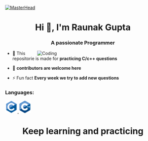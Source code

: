 [![MasterHead](https://www.educative.io/v2api/editorpage/5295407815458816/image/4810048073629696)](https://rishavchanda.io)

<h1 align="center">Hi 👋, I'm Raunak Gupta</h1>
<h3 align="center">A passionate Programmer</h3>
<img align="right" alt="Coding" width="400" src="https://media.tenor.com/uYP_Nkq8VPsAAAAM/coding-hello-world.gif">

- 🌱 This repositorie is made for **practicing C/c++ questions**

- 💬 **contributors are welcome here**

- ⚡ Fun fact **Every week we try to add new questions**

<h3 align="left">Languages:</h3>
<p align="left"> <a href="https://www.cprogramming.com/" target="_blank" rel="noreferrer"> <img src="https://raw.githubusercontent.com/devicons/devicon/master/icons/c/c-original.svg" alt="c" width="40" height="40"/> </a> <a href="https://www.w3schools.com/cpp/" target="_blank" rel="noreferrer"> <img src="https://raw.githubusercontent.com/devicons/devicon/master/icons/cplusplus/cplusplus-original.svg" alt="cplusplus" width="40" height="40"/> </a> </p>
<h1 align="center">Keep learning and practicing</h1>
